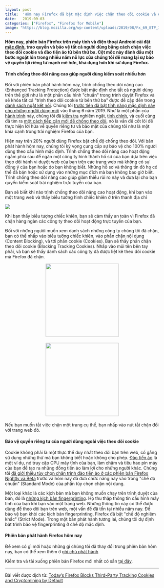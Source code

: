 ```yaml
---
layout: post
title:  'Hôm nay Firefox đã bật mặc định việc chặn theo dõi cookie và đào tiền ảo từ bên thứ ba'
date:   2019-09-03
categories: ["Firefox", "Firefox for Mobile"]
image: "https://blog.mozilla.org/wp-content/uploads/2019/08/Fx_69_ETP_1200x660.jpg"
---
```


**Hôm nay, phiên bản Firefox trên máy tính và điện thoại Android cài đặt [mặc định]({{site.url}}/firefox/2019/06/04/when-it-comes-to-privacy-default-settings-matter.html), trao quyền và bảo vệ tất cả người dùng bằng cách chặn việc theo dõi cookie và đào tiền ảo từ bên thứ ba. Cột mốc này đánh dấu một bước ngoặt lón trong nhiều năm nỗ lực của chúng tôi để mang lại sự bảo vệ quyền lợi riêng tư mạnh mẽ hơn, khả dụng hơn khi sử dụng Firefox.**

#### Trình chống theo dõi nâng cao giúp người dùng kiểm soát nhiều hơn

Đối với phiên bản phát hành hôm nay, trình chống theo dõi nâng cao (Enhanced Tracking Protection) được bật mặc định cho tất cả người dùng trên thế giới như là một phần cấu hình "chuẩn" trong trình duyệt Firefox và sẽ khóa tất cả "trình theo dõi cookie từ bên thứ ba" được đề cập đến trong [danh sách ngắt kết nối](https://disconnect.me/trackerprotection). Chúng tôi [trước tiên đã bật tính năng mặc định này cho những người dùng mới]({{site.url}}/firefox/general/2019/06/04/firefox-now-available-with-enhanced-tracking-protection-by-default.html) vào tháng 6 năm 2019. Như là một phần của [hành trình](https://blog.mozilla.org/futurereleases/2018/10/23/the-path-to-enhanced-tracking-protection/) này, chúng tôi đã [kiểm tra](https://blog.mozilla.org/futurereleases/2019/02/20/enhanced-tracking-protection-testing-update/) nghiêm ngặt, [tinh chỉnh](https://blog.mozilla.org/blog/2019/01/29/todays-firefox-gives-users-more-control-over-their-privacy/), và cuối cùng đã tìm ra [một cách tiếp cận mới để chống theo dõi](https://blog.mozilla.org/futurereleases/2018/08/30/changing-our-approach-to-anti-tracking/), nó là vấn để cốt lõi để thực hiện lời hứa về quyền riêng tư và bảo mật của chúng tôi như là một khía cạnh trong trải nghiệm Firefox của bạn.

Hiện nay trên 20% người dùng Firefox bật chế độ chống theo dõi. Với bản phát hành hôm nay, chúng tôi kỳ vọng cung cấp sự bảo vệ cho 100% người dùng theo cấu hình mặc định. Trình chống theo dõi nâng cao hoạt động ngầm phía sau để ngăn một công ty hình thành hồ sơ của bạn dựa trên việc theo dõi hành vi duyệt web của bạn trên các trang web mà không có sự đồng ý của bạn hoặc do bạn không biết. Những hồ sơ và thông tin đó họ có thể đã bán hoặc sử dụng vào những mục đích mà bạn không bao giờ biết. Trình chống theo dõi nâng cao giúp giảm thiểu rủi ro này và đưa lại cho bạn quyền kiểm soát trải nghiệm trực tuyến của bạn.

Bạn sẽ biết khi nào trình chống theo dõi nâng cao hoạt động, khi bạn vào một trang web và thấy biểu tưởng hình chiếc khiên ở trên thanh địa chỉ

<img src="https://blog.mozilla.org/wp-content/uploads/2019/09/Screen-Shot-2019-09-03-at-13.51.17-600x74.png">

Khi bạn thấy biểu tượng chiếc khiên, bạn sẽ cảm thấy an toàn vì Firefox đã chặn hàng ngàn các công ty theo dõi hoạt động trực tuyến của bạn.

Đối với những người muốn xem danh sách những công ty chúng tôi đã chặn, bạn có thể nhấp vào biểu tưởng chiếc khiên, vào phần chặn nội dung (Content Blocking), và tới phần cookie (Cookies). Bạn sẽ thấy phần chặn theo dõi cookie (Blocking Tracking Cookies). Nhấp vào mũi tên bên tay phải, và bạn sẽ thấy danh sách các công ty đã được liệt kê theo dõi cookie mà Firefox đã chặn.

<div style="text-align:center">
<img src="https://blog.mozilla.org/wp-content/uploads/2019/08/ETP-Blocking-Cookies-300x264.png" style="width:239px">
</div>
<div style="text-align:center;margin-top:20px;margin-bottom:20px">
<img src="https://blog.mozilla.org/wp-content/uploads/2019/08/ETP-Blocked-Cookies-300x472.png" style="width:239px">
</div>

Nếu bạn muốn tắt việc chặn một trang cụ thể, bạn nhấp vào nút tắt chặn đối với trang web đó.

#### Bảo vệ quyền riêng tư của người dùng ngoài việc theo dõi cookie

Cookie không phải là một thực thể duy nhất theo dõi bạn trên web, cố gắng sử dụng những thứ mà bạn không biết hoặc không cho phép. [Đào tiền ảo](https://blog.mozilla.org/firefox/block-cryptominers-with-firefox/) là một ví dụ, nó truy cập CPU máy tính của bạn, làm chậm và tiêu hao pin máy của bạn để tạo ra những đồng tiền ảo làm lợi cho những người khác. Chúng tôi [đã giới thiệu tùy chọn chặn trình đào tiền ảo ở các phiên bản Firefox Nightly và Beta](https://blog.mozilla.org/futurereleases/2019/04/09/protections-against-fingerprinting-and-cryptocurrency-mining-available-in-firefox-nightly-and-beta/) trước và hôm nay đã đưa chức năng này vào trong "chế độ chuẩn" (Standard Mode) của phần tùy chọn chặn nội dung.

Một loại khác là các kịch bản mà bạn không muốn chạy trên trình duyệt của bạn, đó là [những kịch bản fingerprinting](https://blog.mozilla.org/firefox/how-to-block-fingerprinting-with-firefox/). Họ thu thập thông tin cấu hình máy tính của bạn khi bạn vào một trang web. Những thông tin này có thể được dùng để theo dõi bạn trên web, một vấn đề đã tồn tại nhiều năm nay. Để bảo vệ bạn khỏi các kịch bản fingerprinting, Firefox đã bật "chế độ nghiêm khắc" (Strict Mode). Trong một bản phát hành tương lai, chúng tôi dự định bật trình bảo vệ fingerprinting ở chế độ mặc định.

#### Phiên bản phát hành Firefox hôm nay

Để xem có gì mới hoặc những gì chúng tôi đã thay đổi trong phiên bản hôm nay, bạn có thể xem thêm ở [ghi chú phát hành](https://www.mozilla.org/firefox/69.0/releasenotes/).

Kiểm tra và tải xuống phiên bản Firefox mới nhất có sẵn [tại đây](http://mozilla.org/firefox/new).

----

Bài viết được dịch từ: [Today’s Firefox Blocks Third-Party Tracking Cookies and Cryptomining by Default](https://blog.mozilla.org/blog/2019/09/03/todays-firefox-blocks-third-party-tracking-cookies-and-cryptomining-by-default/)